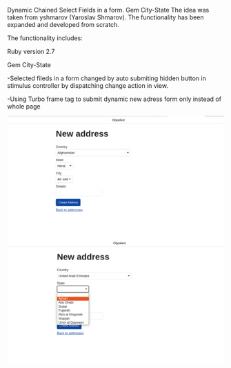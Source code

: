 Dynamic Chained Select Fields in a form. Gem City-State The idea was taken from yshmarov (Yaroslav Shmarov). The functionality has been expanded and developed from scratch.

The functionality includes:

Ruby version 2.7

Gem City-State

 -Selected fileds in a form changed by auto submiting hidden button in stimulus controller by dispatching change action in view.
 
 -Using Turbo frame tag to submit dynamic new adress form only instead of whole page

<img src="https://github.com/soroktree/cityselect/blob/main/app/assets/images/cityselect1.png" style="max-width: 100%;">

<img src="https://github.com/soroktree/cityselect/blob/main/app/assets/images/cityselect2.png" alt="screenshots" style="max-width: 100%;">
